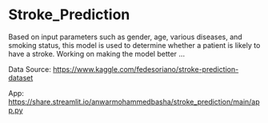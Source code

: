 # Stroke_Prediction

Based on input parameters such as gender, age, various diseases, and smoking status, this model is used to determine whether a patient is likely to have a stroke. Working on making the model better ...

Data Source: https://www.kaggle.com/fedesoriano/stroke-prediction-dataset

App: https://share.streamlit.io/anwarmohammedbasha/stroke_prediction/main/app.py
